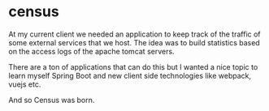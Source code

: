 # census

At my current client we needed an application to keep track of the traffic of some external services that we host. The idea was to build statistics based on the access logs of the apache tomcat servers. 

There are a ton of applications that can do this but I wanted a nice topic to learn myself Spring Boot and new client side technologies like webpack, vuejs etc. 

And so Census was born.
